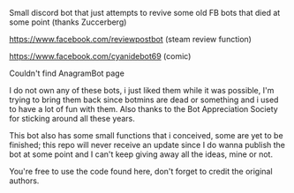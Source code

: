 Small discord bot that just attempts to revive some old FB bots that died at some point (thanks Zuccerberg)

https://www.facebook.com/reviewpostbot (steam review function)



https://www.facebook.com/cyanidebot69 (comic)



Couldn't find AnagramBot page




I do not own any of these bots, i just liked them while it was possible, I'm trying to bring them back since botmins are dead or something and i used to have a lot of fun
with them. Also thanks to the Bot Appreciation Society for sticking around all these years.


This bot also has some small functions that i conceived, some are yet to be finished; this repo will never receive an update since I do wanna publish the bot at some point
and I can't keep giving away all the ideas, mine or not.

You're free to use the code found here, don't forget to credit the original authors.
